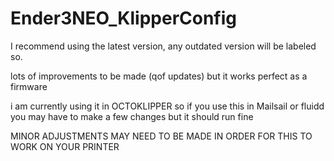 # Ender3NEO_KlipperConfig

I recommend using the latest version, any outdated version will be labeled so.

lots of improvements to be made (qof updates) but it works perfect as a firmware

i am currently using it in OCTOKLIPPER so if you use this in Mailsail or fluidd you may have to make a few changes but it should run fine


MINOR ADJUSTMENTS MAY NEED TO BE MADE IN ORDER FOR THIS TO WORK ON YOUR PRINTER

